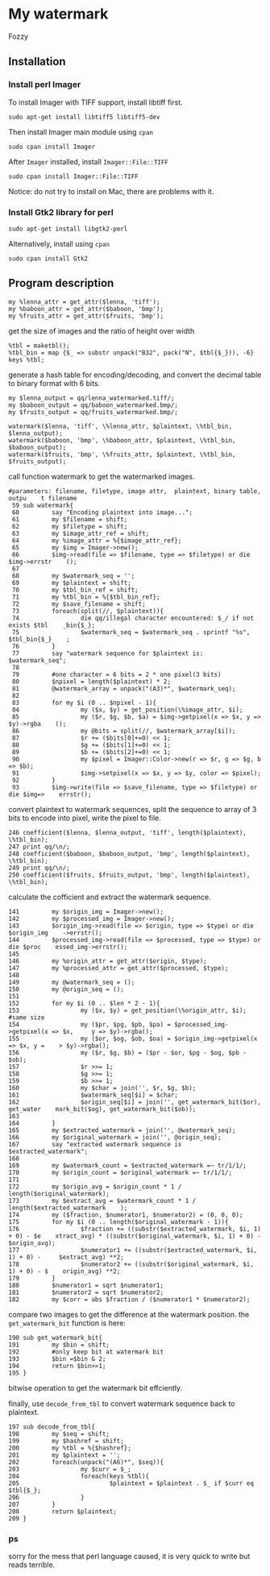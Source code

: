 # My watermark
Fozzy
## Installation
### Install perl Imager
To install Imager with TIFF support, install libtiff first.
```
sudo apt-get install libtiff5 libtiff5-dev
```

Then install Imager main module using `cpan`
```
sudo cpan install Imager
```

After `Imager` installed, install `Imager::File::TIFF`
```
sudo cpan install Imager::File::TIFF
```
Notice: do not try to install on Mac, there are problems with it.

### Install Gtk2 library for perl
```
sudo apt-get install libgtk2-perl
```
Alternatively, install using `cpan`
```
sudo cpan install Gtk2
```

## Program description

```
my %lenna_attr = get_attr($lenna, 'tiff');
my %baboon_attr = get_attr($baboon, 'bmp');
my %fruits_attr = get_attr($fruits, 'bmp');
```
get the size of images and the ratio of height over width

```
%tbl = maketbl();
%tbl_bin = map {$_ => substr unpack("B32", pack("N", $tbl{$_})), -6} keys %tbl;
```
generate a hash table for encoding/decoding, and convert the decimal table to binary format with 6 bits.

```
my $lenna_output = qq/lenna_watermarked.tiff/;
my $baboon_output = qq/baboon_watermarked.bmp/;
my $fruits_output = qq/fruits_watermarked.bmp/;

watermark($lenna, 'tiff', \%lenna_attr, $plaintext, \%tbl_bin, $lenna_output);
watermark($baboon, 'bmp', \%baboon_attr, $plaintext, \%tbl_bin, $baboon_output);
watermark($fruits, 'bmp', \%fruits_attr, $plaintext, \%tbl_bin, $fruits_output);
```
call function watermark to get the watermarked images.

```
#parameters: filename, filetype, image attr,  plaintext, binary table, outpu    t filename
 59 sub watermark{
 60         say "Encoding plaintext into image...";
 61         my $filename = shift;
 62         my $filetype = shift;
 63         my $image_attr_ref = shift;
 64         my %image_attr = %{$image_attr_ref};
 65         my $img = Imager->new();
 66         $img->read(file => $filename, type => $filetype) or die $img->errstr    ();
 67
 68         my $watermark_seq = '';
 69         my $plaintext = shift;
 70         my $tbl_bin_ref = shift;
 71         my %tbl_bin = %{$tbl_bin_ref};
 72         my $save_filename = shift;
 73         foreach(split(//, $plaintext)){
 74                 die qq/illegal character encountered: $_/ if not exists $tbl    _bin{$_};
 75                 $watermark_seq = $watermark_seq . sprintf "%s", $tbl_bin{$_}    ;
 76         }
 77         say "watermark sequence for $plaintext is: $watermark_seq";
 78
 79         #one character = 6 bits = 2 * one pixel(3 bits)
 80         $npixel = length($plaintext) * 2;
 81         @watermark_array = unpack("(A3)*", $watermark_seq);
 82
 83         for my $i (0 .. $npixel - 1){
 84                 my ($x, $y) = get_position(\%image_attr, $i);
 85                 my ($r, $g, $b, $a) = $img->getpixel(x => $x, y => $y)->rgba    ();
 86                 my @bits = split(//, $watermark_array[$i]);
 87                 $r += ($bits[0]+=0) << 1;
 88                 $g += ($bits[1]+=0) << 1;
 89                 $b += ($bits[2]+=0) << 1;
 90                 my $pixel = Imager::Color->new(r => $r, g => $g, b => $b);
 91                 $img->setpixel(x => $x, y => $y, color => $pixel);
 92         }
 93         $img->write(file => $save_filename, type => $filetype) or die $img=>    errstr();

```
convert plaintext to watermark sequences, split the sequence to array of 3 bits to encode into pixel, write the pixel to file.

```
246 coefficient($lenna, $lenna_output, 'tiff', length($plaintext), \%tbl_bin);
247 print qq/\n/;
248 coefficient($baboon, $baboon_output, 'bmp', length($plaintext), \%tbl_bin);
249 print qq/\n/;
250 coefficient($fruits, $fruits_output, 'bmp', length($plaintext), \%tbl_bin);
```
calculate the cofficient and extract the watermark sequence.

```
141         my $origin_img = Imager->new();
142         my $processed_img = Imager->new();
143         $origin_img->read(file => $origin, type => $type) or die $origin_img    ->errstr();
144         $processed_img->read(file => $processed, type => $type) or die $proc    essed_img->errstr();
145
146         my %origin_attr = get_attr($origin, $type);
147         my %processed_attr = get_attr($processed, $type);
148
149         my @watermark_seq = ();
150         my @origin_seq = ();
151
152         for my $i (0 .. $len * 2 - 1){
153                 my ($x, $y) = get_position(\%origin_attr, $i); #same size
154                 my ($pr, $pg, $pb, $pa) = $processed_img->getpixel(x => $x,     y => $y)->rgba();
155                 my ($or, $og, $ob, $oa) = $origin_img->getpixel(x => $x, y =    > $y)->rgba();
156                 my ($r, $g, $b) = ($pr - $or, $pg - $og, $pb - $ob);
157                 $r >>= 1;
158                 $g >>= 1;
159                 $b >>= 1;
160                 my $char = join('', $r, $g, $b);
161                 $watermark_seq[$i] = $char;
162                 $origin_seq[$i] = join('', get_watermark_bit($or), get_water    mark_bit($og), get_watermark_bit($ob));
163
164         }
165         my $extracted_watermark = join('', @watermark_seq);
166         my $original_watermark = join('', @origin_seq);
167         say "extracted watermark sequence is $extracted_watermark";
168
169         my $watermark_count = $extracted_watermark =~ tr/1/1/;
170         my $origin_count = $original_watermark =~ tr/1/1/;
171
172         my $origin_avg = $origin_count * 1 / length($original_watermark);
173         my $extract_avg = $watermark_count * 1 / length($extracted_watermark    );
174         my ($fraction, $numerator1, $numerator2) = (0, 0, 0);
175         for my $i (0 .. length($original_watermark - 1)){
176                 $fraction += ((substr($extracted_watermark, $i, 1) + 0) - $e    xtract_avg) * ((substr($original_watermark, $i, 1) + 0) - $origin_avg);
177                 $numerator1 += ((substr($extracted_watermark, $i, 1) + 0) -     $extract_avg) **2;
178                 $numerator2 += ((substr($original_watermark, $i, 1) + 0) - $    origin_avg) **2;
179         }
180         $numerator1 = sqrt $numerator1;
181         $numerator2 = sqrt $numerator2;
182         my $corr = abs $fraction / ($numerator1 * $numerator2);
```
compare two images to get the difference at the watermark position.
the `get_watermark_bit` function is here:
```
190 sub get_watermark_bit{
191         my $bin = shift;
192         #only keep bit at watermark bit
193         $bin =$bin & 2;
194         return $bin>>1;
195 }
```
bitwise operation to get the watermark bit effciently.

finally, use `decode_from_tbl` to convert watermark sequence back to plaintext.
```
197 sub decode_from_tbl{
198         my $seq = shift;
199         my $hashref = shift;
200         my %tbl = %{$hashref};
201         my $plaintext = '';
202         foreach(unpack("(A6)*", $seq)){
203                 my $curr = $_;
204                 foreach(keys %tbl){
205                         $plaintext = $plaintext . $_ if $curr eq $tbl{$_};
206                 }
207         }
208         return $plaintext;
209 }
```

### ps
sorry for the mess that perl language caused, it is very quick to write but reads terrible.
